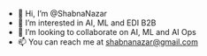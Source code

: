 - 👋 Hi, I’m @ShabnaNazar
- 👀 I’m interested in AI, ML and EDI B2B
- 💞️ I’m looking to collaborate on AI, ML and AI Ops
- 📫 You can reach me at shabnanazar@gmail.com

<!---
ShabnaNazar/ShabnaNazar is a ✨ special ✨ repository because its `README.md` (this file) appears on your GitHub profile.
You can click the Preview link to take a look at your changes.
--->
